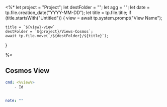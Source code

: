
<%* 
  let project = "Project";
  let destFolder = "";
  let agg = "";
  let date = tp.file.creation_date("YYYY-MM-DD");
  let title = tp.file.title;
  if (title.startsWith("Untitled")) {
    view = await tp.system.prompt("View Name");

    title = `${view}-view`
    destFolder = `${project}/Views-Cosmos`;
    await tp.file.move(`/${destFolder}/${title}`);
}

%>
## Cosmos View

```yaml
cmd: <%view%>
	- Id


note: ""

```